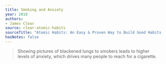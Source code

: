 ```yaml
---
title: Smoking and Anxiety
year: 2018
authors:
- James Clear
source: clear-atomic-habits
sourceTitle: "Atomic Habits: An Easy & Proven Way to Build Good Habits & Break Bad Ones"
hasNotes: false
---
```


> Showing pictures of blackened lungs to smokers leads to higher levels of anxiety, which drives many people to reach for a cigarette.
